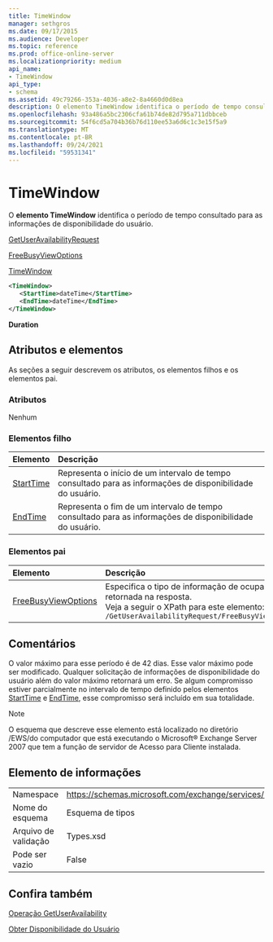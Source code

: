 ```yaml
---
title: TimeWindow
manager: sethgros
ms.date: 09/17/2015
ms.audience: Developer
ms.topic: reference
ms.prod: office-online-server
ms.localizationpriority: medium
api_name:
- TimeWindow
api_type:
- schema
ms.assetid: 49c79266-353a-4036-a8e2-8a4660d0d8ea
description: O elemento TimeWindow identifica o período de tempo consultado para as informações de disponibilidade do usuário.
ms.openlocfilehash: 93a486a5bc2306cfa61b74de82d795a711dbbceb
ms.sourcegitcommit: 54f6cd5a704b36b76d110ee53a6d6c1c3e15f5a9
ms.translationtype: MT
ms.contentlocale: pt-BR
ms.lasthandoff: 09/24/2021
ms.locfileid: "59531341"
---
```

# <a name="timewindow"></a>TimeWindow

O **elemento TimeWindow** identifica o período de tempo consultado para as informações de disponibilidade do usuário. 
  
[GetUserAvailabilityRequest](getuseravailabilityrequest.md)
  
[FreeBusyViewOptions](freebusyviewoptions.md)
  
[TimeWindow](timewindow.md)
  
```xml
<TimeWindow>
   <StartTime>dateTime</StartTime>
   <EndTime>dateTime</EndTime>
</TimeWindow>
```

 **Duration**
## <a name="attributes-and-elements"></a>Atributos e elementos

As seções a seguir descrevem os atributos, os elementos filhos e os elementos pai.
  
### <a name="attributes"></a>Atributos

Nenhum
  
### <a name="child-elements"></a>Elementos filho

|**Elemento**|**Descrição**|
|:-----|:-----|
|[StartTime](starttime.md) <br/> |Representa o início de um intervalo de tempo consultado para as informações de disponibilidade do usuário.  <br/> |
|[EndTime](endtime.md) <br/> |Representa o fim de um intervalo de tempo consultado para as informações de disponibilidade do usuário.  <br/> |
   
### <a name="parent-elements"></a>Elementos pai

|**Elemento**|**Descrição**|
|:-----|:-----|
|[FreeBusyViewOptions](freebusyviewoptions.md) <br/> |Especifica o tipo de informação de ocupado/livre retornada na resposta.  <br/> Veja a seguir o XPath para este elemento:  <br/>  `/GetUserAvailabilityRequest/FreeBusyViewOptions` <br/> |
   
## <a name="remarks"></a>Comentários

O valor máximo para esse período é de 42 dias. Esse valor máximo pode ser modificado. Qualquer solicitação de informações de disponibilidade do usuário além do valor máximo retornará um erro. Se algum compromisso estiver parcialmente no intervalo de tempo definido pelos elementos [StartTime](starttime.md) e [EndTime,](endtime.md) esse compromisso será incluído em sua totalidade. 
  
> [!NOTE]
> O esquema que descreve esse elemento está localizado no diretório /EWS/do computador que está executando o Microsoft® Exchange Server 2007 que tem a função de servidor de Acesso para Cliente instalada. 
  
## <a name="element-information"></a>Elemento de informações

|||
|:-----|:-----|
|Namespace  <br/> |https://schemas.microsoft.com/exchange/services/2006/types  <br/> |
|Nome do esquema  <br/> |Esquema de tipos  <br/> |
|Arquivo de validação  <br/> |Types.xsd  <br/> |
|Pode ser vazio  <br/> |False  <br/> |
   
## <a name="see-also"></a>Confira também



[Operação GetUserAvailability](getuseravailability-operation.md)


[Obter Disponibilidade do Usuário](https://msdn.microsoft.com/library/d4133fcb-9b0f-4e6b-aadf-a389da83516a%28Office.15%29.aspx)

